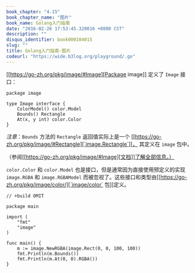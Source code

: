 ```yaml
---
book_chapter: "4.15"
book_chapter_name: "图片"
book_name: Golang入门指南
date: "2016-02-26 17:53:45.320016 +0800 CST"
description: ""
disqus_identifier: book000104015
slug: ""
title: Golang入门指南-图片
codeurl: "https://wide.b3log.org/playground/.go"
---
```





[[https://go-zh.org/pkg/image/#Image][Package image]] 定义了 `Image` 接口：
		
	package image

	type Image interface {
		ColorModel() color.Model
		Bounds() Rectangle
		At(x, y int) color.Color
	}

*注意*：`Bounds` 方法的 `Rectangle` 返回值实际上是一个
[[https://go-zh.org/pkg/image/#Rectangle][`image.Rectangle`]]，
其定义在 `image` 包中。

（参阅[[https://go-zh.org/pkg/image/#Image][文档]]了解全部信息。）

`color.Color` 和 `color.Model` 也是接口，但是通常因为直接使用预定义的实现 `image.RGBA` 和 `image.RGBAModel` 而被忽视了。这些接口和类型由[[https://go-zh.org/pkg/image/color/][`image/color` 包]]定义。

```
// +build OMIT

package main

import (
	"fmt"
	"image"
)

func main() {
	m := image.NewRGBA(image.Rect(0, 0, 100, 100))
	fmt.Println(m.Bounds())
	fmt.Println(m.At(0, 0).RGBA())
}

```


